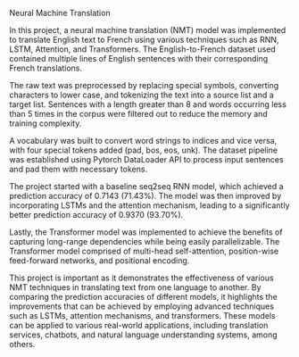 Neural Machine Translation

In this project, a neural machine translation (NMT) model was implemented to translate English text to French using various techniques such as RNN, LSTM, Attention, and Transformers. The English-to-French dataset used contained multiple lines of English sentences with their corresponding French translations.

The raw text was preprocessed by replacing special symbols, converting characters to lower case, and tokenizing the text into a source list and a target list. Sentences with a length greater than 8 and words occurring less than 5 times in the corpus were filtered out to reduce the memory and training complexity.

A vocabulary was built to convert word strings to indices and vice versa, with four special tokens added (pad, bos, eos, unk). The dataset pipeline was established using Pytorch DataLoader API to process input sentences and pad them with necessary tokens.

The project started with a baseline seq2seq RNN model, which achieved a prediction accuracy of 0.7143 (71.43%). The model was then improved by incorporating LSTMs and the attention mechanism, leading to a significantly better prediction accuracy of 0.9370 (93.70%).

Lastly, the Transformer model was implemented to achieve the benefits of capturing long-range dependencies while being easily parallelizable. The Transformer model comprised of multi-head self-attention, position-wise feed-forward networks, and positional encoding.

This project is important as it demonstrates the effectiveness of various NMT techniques in translating text from one language to another. By comparing the prediction accuracies of different models, it highlights the improvements that can be achieved by employing advanced techniques such as LSTMs, attention mechanisms, and transformers. These models can be applied to various real-world applications, including translation services, chatbots, and natural language understanding systems, among others.
